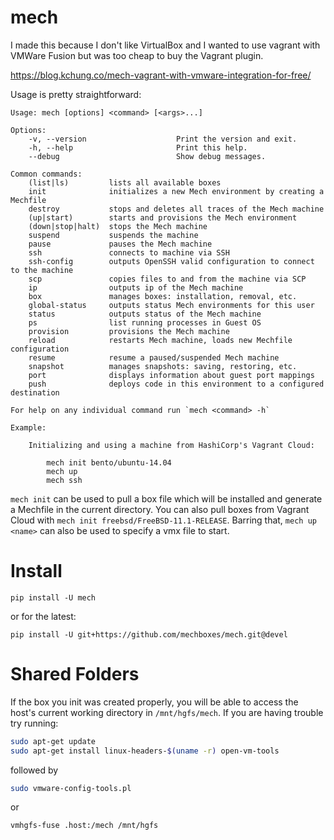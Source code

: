 # mech

I made this because I don't like VirtualBox and I wanted to use vagrant with VMWare Fusion but was too cheap to buy the Vagrant plugin.

https://blog.kchung.co/mech-vagrant-with-vmware-integration-for-free/

Usage is pretty straightforward:

```
Usage: mech [options] <command> [<args>...]

Options:
    -v, --version                    Print the version and exit.
    -h, --help                       Print this help.
    --debug                          Show debug messages.

Common commands:
    (list|ls)         lists all available boxes
    init              initializes a new Mech environment by creating a Mechfile
    destroy           stops and deletes all traces of the Mech machine
    (up|start)        starts and provisions the Mech environment
    (down|stop|halt)  stops the Mech machine
    suspend           suspends the machine
    pause             pauses the Mech machine
    ssh               connects to machine via SSH
    ssh-config        outputs OpenSSH valid configuration to connect to the machine
    scp               copies files to and from the machine via SCP
    ip                outputs ip of the Mech machine
    box               manages boxes: installation, removal, etc.
    global-status     outputs status Mech environments for this user
    status            outputs status of the Mech machine
    ps                list running processes in Guest OS
    provision         provisions the Mech machine
    reload            restarts Mech machine, loads new Mechfile configuration
    resume            resume a paused/suspended Mech machine
    snapshot          manages snapshots: saving, restoring, etc.
    port              displays information about guest port mappings
    push              deploys code in this environment to a configured destination

For help on any individual command run `mech <command> -h`

Example:

    Initializing and using a machine from HashiCorp's Vagrant Cloud:

        mech init bento/ubuntu-14.04
        mech up
        mech ssh
```

`mech init` can be used to pull a box file which will be installed and generate a Mechfile in the current directory. You can also pull boxes from Vagrant Cloud with `mech init freebsd/FreeBSD-11.1-RELEASE`. Barring that, `mech up <name>` can also be used to specify a vmx file to start.

# Install

`pip install -U mech`

or for the latest:

`pip install -U git+https://github.com/mechboxes/mech.git@devel`

# Shared Folders

If the box you init was created properly, you will be able to access the host's current working directory in `/mnt/hgfs/mech`. If you are having trouble try running:

```bash
sudo apt-get update
sudo apt-get install linux-headers-$(uname -r) open-vm-tools
```

followed by

```bash
sudo vmware-config-tools.pl
```

or

```bash
vmhgfs-fuse .host:/mech /mnt/hgfs
```

